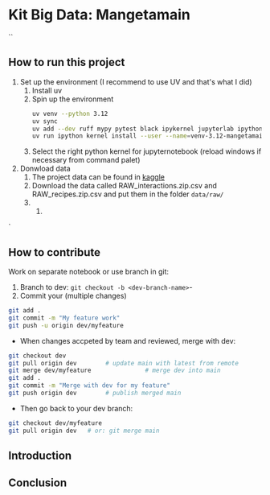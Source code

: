 # Kit Big Data: Mangetamain
``
## How to run this project

1. Set up the environment (I recommend to use UV and that's what I did)
   1. Install uv
   2. Spin up the environment
        ```bash
        uv venv --python 3.12         
        uv sync
        uv add --dev ruff mypy pytest black ipykernel jupyterlab ipython
        uv run ipython kernel install --user --name=venv-3.12-mangetamain --display-name "Python 3.12 (mangetamain)"
        ```
    3. Select the right python kernel for jupyternotebook (reload windows if necessary from command palet)
2. Donwload data
   1. The project data can be found in [kaggle](https://www.kaggle.com/datasets/shuyangli94/food-com-recipes-and-user-interactions/data?select=RAW_interactions.csv)
   2. Download the data called RAW_interactions.zip.csv and RAW_recipes.zip.csv and put them in the folder `data/raw/`
   3. 
      1. 
`


## How to contribute

Work on separate notebook or use branch in git: 
1. Branch to dev: `git checkout -b <dev-branch-name>`-
2. Commit your (multiple changes) 
```bash
git add .
git commit -m "My feature work"
git push -u origin dev/myfeature
```
- When changes accpeted by team and reviewed, merge with dev: 
```bash
git checkout dev
git pull origin dev        # update main with latest from remote
git merge dev/myfeature               # merge dev into main
git add .
git commit -m "Merge with dev for my feature"
git push origin dev        # publish merged main
```
- Then go back to your dev branch: 
```bash
git checkout dev/myfeature
git pull origin dev   # or: git merge main
```

## Introduction

## Conclusion

